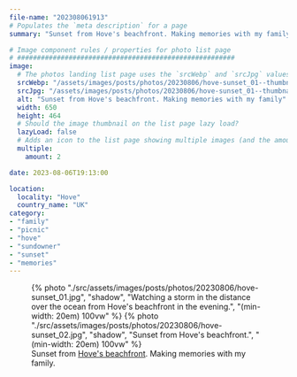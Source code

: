 ```yaml
---
file-name: "202308061913"
# Populates the `meta description` for a page
summary: "Sunset from Hove's beachfront. Making memories with my family."

# Image component rules / properties for photo list page
# #######################################################
image:
  # The photos landing list page uses the `srcWebp` and `srcJpg` values
  srcWebp: "/assets/images/posts/photos/20230806/hove-sunset_01--thumbnail.webp"
  srcJpg: "/assets/images/posts/photos/20230806/hove-sunset_01--thumbnail.jpg"
  alt: "Sunset from Hove's beachfront. Making memories with my family"
  width: 650
  height: 464
  # Should the image thumbnail on the list page lazy load?
  lazyLoad: false
  # Adds an icon to the list page showing multiple images (and the amount) available to view on the post page
  multiple:
    amount: 2

date: 2023-08-06T19:13:00

location:
  locality: "Hove"
  country_name: "UK"
category:
- "family"
- "picnic"
- "hove"
- "sundowner"
- "sunset"
- "memories"
---
```


<figure class="flow">
{% photo "./src/assets/images/posts/photos/20230806/hove-sunset_01.jpg", "shadow", "Watching a storm in the distance over the ocean from Hove's beachfront in the evening.", "(min-width: 20em) 100vw" %}
{% photo "./src/assets/images/posts/photos/20230806/hove-sunset_02.jpg", "shadow", "Sunset from Hove's beachfront.", "(min-width: 20em) 100vw" %}
<figcaption>Sunset from <a href="https://goo.gl/maps/txUsKGcLgk6DMPJz8">Hove's beachfront</a>. Making memories with my family.</figcaption>
</figure>
